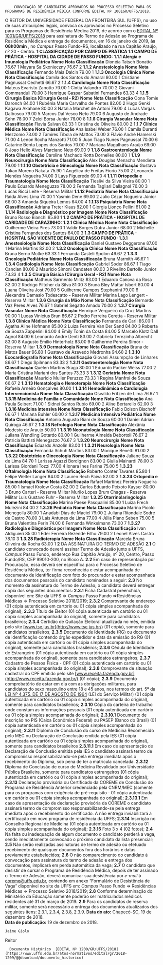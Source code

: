         CONVOCAÇÃO DE CANDIDATOS APROVADOS NO PROCESSO SELETIVO PARA OS PROGRAMAS DE RESIDÊNCIA MÉDICA CONFORME EDITAL Nº 1001GR/UFFS/2018.  

 O REITOR DA UNIVERSIDADE FEDERAL DA FRONTEIRA SUL (UFFS), no uso de suas atribuições legais, convoca os aprovados no Processo Seletivo para os Programas de Residência Médica 2019, de acordo com o [EDITAL Nº 1001/GR/UFFS/2018](https://www.uffs.edu.br/atos-normativos/edital/gr/2018-1001) para assinatura do Termo de Adesão ao Programa de Residência Médica e entrega de documentos, em 16 de janeiro de 2019, **às 08h00min** , no *Campus*  Passo Fundo-RS, localizado na rua Capitão Araújo, nº 20 - Centro.  **1 CLASSIFICAÇÃO POR CAMPO DE PRÁTICA** **1.1 CAMPO DE PRÁTICA - HOSPITAL DA CIDADE DE PASSO FUNDO:** **1.1.1 Alergia e Imunologia Pediátrica**     **Nome**   **Nota**   **Classificação**     Dionéia Tatsch Bonatto   76.67   1     Mayara Sa Skonieczny   76.67   2     **1.1.2 Anestesiologia**     **Nome**   **Nota**   **Classificação**     Fernando Maia Dalcin   79.00   1     **1.1.3 Oncologia Clínica**     **Nome**   **Nota**   **Classificação**     Camila dos Santos do Amaral   80.00   1     Cristiane Pagnussat Cechetti   66.67   2     **1.1.4 Cardiologia**     **Nome**   **Nota**   **Classificação**     Mateus Evaristo Zanotto   70.00   1     Cíntia Valandro   70.00   2     Giovani Commanduli   70.00   3     Henrique Gaspar Sabatini Fernandes   63.33   4     **1.1.5 Cirurgia Básica (Cirurgia Geral - R2)**      **Nome**   **Nota**   **Classificação**     Oona Tomie Daronch   84.00   1     Rubênia Maria Carvalho de Pontes   82.00   2     Hugo Genki Kagawa Akahane   80.00   3     Natalia Marchet de Antoni   79.00   4     Lucas Vargas Dalbosco   79.00   5     Marcos Dal Vesco Neto   79.00   6     Augusto de Andrade Sehn   78.00   7     Zeloi Borsa Junior   76.00   8     **1.1.6 Cirurgia Vascular**     **Nome**   **Nota**   **Classificação**     Flavia Salvan   83.33   1     Cristina de Oliveira   80.00   2     **1.1.7 Clínica Médica**     **Nome**   **Nota**   **Classificação**     Ana Isabel Weber   76.00   1     Camila Duranti Mezzomo   73.00   2     Tamires Tibola de Mattos   73.00   3     Flávio André Hamerski   71.00   4     Lenon Rocha Manzotti   71.00   5     Juan Tiago Nunes Pagnussat   70.00   6     Catarine Benta Lopes dos Santos   70.00   7     Mariana Magalhaes Araújo   69.00   8     Joao Helio Alves Marciano Neto   69.00   9     **1.1.8 Gastroenterologia**     **Nome**   **Nota**   **Classificação**     Caroline Machado Rotta Dornelles   80.00   1     **1.1.9 Neurocirurgia**     **Nome**   **Nota**   **Classificação**     Alex Douglas Menacho Mendieta   79.00   1     **1.1.10 Obstetrícia e Ginecologia**     **Nome**   **Nota**   **Classificação**     Gustavo Takao Moreno Nakata   75.90   1     Angélica de Freitas Fiorio   75.00   2     Leonardo Mendes Nogueira   74.00   3     Lays Figueredo   69.00   4     **1.1.11 Ortopedia e Traumatologia**     **Nome**   **Nota**   **Classificação**     Tieslivi da Silva Vieira   80.00   1     Paulo Eduardo Meneguzzo   78.00   2     Fernanda Tagliari Dallagnol   76.00   3     Lucas Ricci Leite   -   Reserva Militar     **1.1.12 Pediatria**     **Nome**   **Nota**   **Classificação**     Raida Alves Lima   70.00   1     Yasmin Dene   69.00   2     Júlio Cézar Nogueira Júnior   66.00   3     Amanda Siqueira Lemos   64.00   4     **1.1.13 Psiquiatria**     **Nome**   **Nota**   **Classificação**     Adriana Treter Klaus   82.00   1     Giorgia Lionço Pellini   81.00   2     **1.1.14 Radiologia e Diagnóstico por Imagem**     **Nome**   **Nota**   **Classificação**     Bruno Rosso Bianchi   85.80   1     **1.2 CAMPO DE PRÁTICA - HOSPITAL DE CARIDADE DE CARAZINHO:** **1.2.1 Clínica Médica**     **Nome**   **Nota**   **Classificação**     Guilherme Vieira Pires   73.00   1     Valdir Borges Dutra Junior   68.00   2     Michelle Cristina Fernandes dos Santos   64.00   3     **1.3 CAMPO DE PRÁTICA - HOSPITAL SÃO VICENTE DE PAULO DE PASSO FUNDO:** **1.3.1 Anestesiologia**     **Nome**   **Nota**   **Classificação**     Daniel Gustavo Deggerone   87.00   1     Marina Martins   82.00   2     **1.3.2 Oncologia Clínica**     **Nome**   **Nota**   **Classificação**     Bruna Berno Motke   63.33   1     Fernanda Casteli Spolon   46.67   2     **1.3.3 Oncologia Pediátrica**     **Nome**   **Nota**   **Classificação**     Bruna Marmith   46.67   1     **1.3.4 Cardiologia**     **Nome**   **Nota**   **Classificação**     Gabriel Soder   86.67   1     Tiago Cancian   80.00   2     Maurício Simoni Candaten   80.00   3     Rivelino Bertollo Junior   73.33   4     **1.3.5 Cirurgia Básica (Cirurgia Geral - R2)**     **Nome**   **Nota**   **Classificação**     Matheus Sarmento Militz   83.00   1     Eduardo Canova da Rosa   82.00   2     Rodrigo Piltcher da Silva   81.00   3     Bruna Bley Mattar Isbert   80.00   4     Luana Oliveira Jost   79.00   5     Guilherme Campos Stephanini   79.00   6     Alexandra Damasio Todescatto   -   Reserva Militar     Marina Lago Lengert   -   Reserva Militar     **1.3.6 Cirurgia da Mão**     **Nome**   **Nota**   **Classificação**     Bernardo Vaz Peres Alves   76.67   1     Gabriel Segatto Amado   70.00   2     **1.3.7 Cirurgia Vascular**     **Nome**   **Nota**   **Classificação**     Henrique Vergueiro da Cruz Martins   90.00   1     Lucas Vinicius Brun   86.67   2     Pedro Ferreira Ceretta   -   Reserva Militar     **1.3.8 Clínica Médica**     **Nome**   **Nota**   **Classificação**     Fernanda de Carli   86.00   1     Agatha Aline Hofmann   85.00   2     Luiza Ferreira Van Der Sand   84.00   3     Roberta de Souza Zappelini   84.00   4     Emily Tonin da Costa   84.00   5     Marcelo Klotz Dall Agnol   84.00   6     Leonardo Andre Denti   83.00   7     Gabriela Terezinha Albrecht   83.00   8     Augusto Emilio Hinterholz   83.00   9     Guilherme Pereira Simor   -   Reserva Militar     **1.3.9 Dermatologia**     **Nome**   **Nota**   **Classificação**     Bruna de Matos Bauer   96.80   1     Gustavo de Azevedo Medronha   94.60   2     **1.3.10 Ecocardiografia**     **Nome**   **Nota**   **Classificação**     Giovani Assumpção de Linhares   86.67   1     Diego Spilmann   83.33   2     **1.3.11 Gastroenterologia**     **Nome**   **Nota**   **Classificação**     Quelen Martins Braga   80.00   1     Eduardo Packer Weiss   77.00   2     Maria Cristina Mariani dos Santos   73.33   3     **1.3.12 Geriatria**     **Nome**   **Nota**   **Classificação**     Mauricio Muller Peruzzo   73.33   1     Regina Manfroi de Souza   66.67   2     **1.3.13 Hematologia e Hemoterapia**     **Nome**   **Nota**   **Classificação**     Rafaela Arneiro Gonçalves   80.00   1     **1.3.14 Hemodinâmica e Cardiologia Intervencionista**     **Nome**   **Nota**   **Classificação**     Osvaldo Fritzen de Lima   76.67   1     **1.3.15 Medicina de Família e Comunidade**     **Nome**   **Nota**   **Classificação**     Ana Paula Seibert   71.00   1     Sidnei Santos Rubio   69.00   2     Aline Bertarello   62.00   3     **1.3.16 Medicina Intensiva**     **Nome**   **Nota**   **Classificação**     Fabio Bolson Bischoff   66.67   1     Mariana Buhler   60.00   2     **1.3.17 Medicina Intensiva Pediátrica**     **Nome**   **Nota**   **Classificação**     Antonio Augusto Riani de Souza   60.00   1     Daniel Adrian Quiroga   46.67   2     **1.3.18 Nefrologia**     **Nome**   **Nota**   **Classificação**     Alexânia Modesto de Araujo   50.00   1     **1.3.19 Neonatologia**     **Nome**   **Nota**   **Classificação**     Juliana Wendling Gotardo   80.00   1     Guilherme Almeida Debortoli   76.67   2     Patricia Battisti Menegazzo   76.67   3     **1.3.20 Neurocirurgia**     **Nome**   **Nota**   **Classificação**     Eduardo Anzolin   83.00   1     **1.3.21 Neurologia**     **Nome**   **Nota**   **Classificação**     Fernanda Schuh Martins   83.00   1     Monique Benetti   81.00   2     **1.3.22 Obstetrícia e Ginecologia**     **Nome**   **Nota**   **Classificação**     Juliane Souza de Lima   84.70   1     Larissa Agazzi Bordignon   83.00   2     Giulia Mainardi   78.00   3     Larissa Giordani Tozzi   77.00   4     Ionara Ines Farina   75.00   5     **1.3.23 Oftalmologia**     **Nome**   **Nota**   **Classificação**     Roberto Conter Tavares   85.80   1     Felipe Welter Langer   84.00   2     Lauren Rech Paiva   82.00   3     **1.3.24 Ortopedia e Traumatologia**     **Nome**   **Nota**   **Classificação**     Rafael Martinez Pereira Nogueira   85.00   1     Ismael Krolow Costa   82.00   2     Carlos Eduardo Peixoto Kayser   80.00   3     Bruno Carteri   -   Reserva Militar     Murilo Lopes Brum Chagas   -   Reserva Militar     Luis Gustavo Fuhr   -   Reserva Militar     **1.3.25 Otorrinolaringologia**     **Nome**   **Nota**   **Classificação**     Marina Paese Pasqualini   85.00   1     Luiza Frech Mulezini   84.00   2     **1.3.26 Pediatria**     **Nome**   **Nota**   **Classificação**     Marina Picolo Menegolla   80.00   1     Anadabi Dias de Maciel   79.00   2     Juliana Ritondale Sodré de Castro   78.00   3     Laís Antunes de Lima   77.00   4     Júlia Piano Seben   75.00   5     Bruna Valentina Perin   74.00   6     Fernanda Winkelmann   73.00   7     **1.3.27 Radiologia e Diagnóstico por Imagem**     **Nome**   **Nota**   **Classificação**     Ivan Aldiguieri   85.00   1     Eder Ferreira Rezende Filho   79.00   2     Leonel Alves Castro   78.10   3     **1.3.28 Radioterapia**     **Nome**   **Nota**   **Classificação**     Marcela Bruna Oliveira da Rocha   63.00   1       **2**  DA ASSINATURA DO TERMO DE ADESÃO **2.1**  O candidato convocado deverá assinar Termo de Adesão junto a UFFS, *Campus*  Passo Fundo, endereço Rua Capitão Araújo, nº 20, Centro, Passo Fundo/RS, CEP 99010-200, no Bloco A. **2.2**  Em caso de representação por Procuração, essa deverá ser específica para o Processo Seletivo de Residência Médica, ter firma reconhecida e estar acompanhada de documento de identificação com foto do procurador e estar acompanhada dos documentos pessoais do candidato nominados a seguir: **2.3**  No momento da assinatura do Termo de Adesão, o candidato deverá entregar cópia dos seguintes documentos: **2.3.1**  Ficha Cadastral preenchida, disponível em: Site da UFFS => *Campus*  Passo Fundo =>Residências Médicas => Processo Seletivo 2018/2019; **2.3.2**  Comprovante de endereço (01 cópia autenticada em cartório ou 01 cópia simples acompanhada do original); **2.3.3**  Título de Eleitor (01 cópia autenticada em cartório ou 01 cópia simples acompanhada do original), somente para candidatos brasileiros; **2.3.4**  Certidão de Quitação Eleitoral atualizada no mês, emitida pelo site [www.tse.jus.br](http://www.tse.jus.br/) (01 cópia), somente para candidatos brasileiros; **2.3.5**  Documento de Identidade (RG) ou documento de identificação contendo órgão expedidor e data da emissão do RG (01 cópia autenticada em cartório ou 01 cópia simples acompanhada do original), somente para candidatos brasileiros; **2.3.6**  Cédula de Identidade de Estrangeiro (01 cópia autenticada em cartório ou 01 cópia simples acompanhada do original), somente para candidatos estrangeiros; **2.3.7**  Cadastro de Pessoa Física - CPF (01 cópia autenticada em cartório ou 01 cópia simples acompanhada do original); **2.3.8**  Comprovante de situação cadastral do CPF emitido pelo site [www.receita.fazenda.gov.br](http://www.receita.fazenda.gov.br/) (01 cópia); **2.3.9**  Documento comprobatório de estar em dia com as obrigações militares, para candidatos do sexo masculino entre 18 e 45 anos, nos termos do art. 5º da [LEI Nº 4.375, DE 17 DE AGOSTO DE 1964](http://www.planalto.gov.br/ccivil_03/LEIS/L4375.htm) (LEI do Serviço Militar) (01 cópia autenticada em cartório ou 01 cópia simples acompanhada do original), somente para candidatos brasileiros; **2.3.10**  Cópia da carteira de trabalho onde constam as informações pessoais (01 cópia autenticada em cartório ou 01 cópia simples acompanhada do original); **2.3.10.1**  Documento de inscrição no PIS (Caixa Econômica Federal) ou PASEP (Banco do Brasil) (01 cópia autenticada em cartório ou 01 cópia simples acompanhada do original); **2.3.11**  Diploma de Conclusão do curso de Medicina Reconhecido pelo MEC ou Declaração de Conclusão emitida pela IES (01 cópia autenticada em cartório ou 01 cópia simples acompanhada do original), somente para candidatos brasileiros **2.3.11.1**  Em caso de apresentação de Declaração de Conclusão emitida pela IES o candidato assinará termo de compromisso responsabilizando-se pela entrega imediata após o recebimento do Diploma, sob pena de ter a matrícula cancelada. **2.3.12**  Diploma de Conclusão de curso de Medicina Revalidado por Universidade Pública Brasileira, somente para candidatos estrangeiros (01 cópia autenticada em cartório ou 01 cópia simples acompanhada do original); **2.3.13**  Declaração provisória ou Certificado da COREME de Conclusão do Programa de Residência Anterior credenciado pela CNRM/MEC (somente para os programas com exigência de pré-requisito - 01 cópia autenticada em cartório ou 01 cópia simples acompanhada do original); **2.3.13.1**  Em caso de apresentação de declaração provisória da COREME o candidato assinará termo de compromisso responsabilizando-se pela entrega imediata após o recebimento do certificado. A não entrega inviabilizará a certificação em novo programa de residência da UFFS; **2.3.14**  Inscrição no Conselho Regional de Medicina (01 cópia autenticada em cartório ou 01 cópia simples acompanhada do original); **2.3.15**  Foto 3 x 4 (02 fotos); **2.4**  Na falta ou inadequação de algum documento o candidato perderá a vaga, sendo imediatamente convocado o próximo candidato da lista presencial; **2.5**  Não serão realizadas assinaturas de termo de adesão ou efetuado recebimento de quaisquer documentos fora dos horários e datas previamente estabelecidos; **2.6**  O não comparecimento do candidato à convocação para assinatura do termo de adesão e entrega dos documentos, implicará em perda automática da vaga; **2.7**  O candidato que desistir de cursar o Programa de Residência Médica, depois de ter assinado o Termo de Adesão, deverá comunicar sua desistência por *e-mail*  à coreme@uffs.edu.br, contendo em anexo “Formulário de Desistência de Vaga” disponível no site da UFFS em: *Campus*  Passo Fundo => Residências Médicas => Processo Seletivo 2018/2019; **2.8**  Conforme determinação do Ministério da Educação somente poderão ser matriculados médicos residentes até 31 de março de 2019. **2.9**  Para os candidatos de reserva militar, somente será necessário a entrega dos documentos atualizados dos seguintes itens: 2.3.1, 2.3.4, 2.3.8, 2.3.9.      **Data do ato:** Chapecó-SC, 19 de dezembro de 2018.   
 **Data de publicação:**  19 de dezembro de 2018. 

    Jaime Giolo   
 Reitor 

      Documento Histórico  [EDITAL Nº 1209/GR/UFFS/2018](https://www.uffs.edu.br/atos-normativos/edital/gr/2018-1209/@@download/documento_historico)     
      